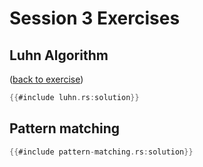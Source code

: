 # Session 3 Exercises

## Luhn Algorithm

([back to exercise](luhn.md))

```rust
{{#include luhn.rs:solution}}
```

## Pattern matching

```rust
{{#include pattern-matching.rs:solution}}
```

